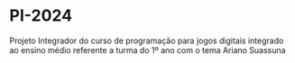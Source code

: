 # PI-2024
Projeto Integrador do curso de programação para jogos digitais integrado ao ensino médio referente a turma do 1º ano com o tema Ariano Suassuna

